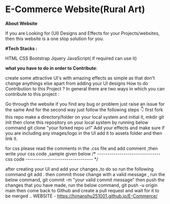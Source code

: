 # E-Commerce Website(Rural Art)
**About Website**

If you are Looking for (UI) Designs and Effects for your Projects/websites, then this website is a one stop solution for you. 

**#Tech Stacks :**

HTML
CSS
Bootstrap
Jquery
JavaScript( if required can use it)

**what you have to do in order to Contribute**:

create some attractive UI's with amazing effects as simple as that
don't change anythings else apart from adding your UI designs
How to do Contribution to this Project ?
In general there are two ways in which you can contribute to this project :

Go through the website if you find any bug or problem just raise an issue for the same
And for the second way just follow the following steps 👇
first fork this repo
make a directory/folder on your local system and initial it,
mkdir <your directory name>
git init
then clone this repository on your local system by running below command
git clone "your forked repo url"
Add your effects and make sure if you are including any images/logo in the UI add it to assets folder and then link it.

for css please read the comments in the .css file and add comment ,then write your css code ,sample given below
/* -------------------------------  css code --------------------------------- */

after creating your UI and add your changes ,to do so run the following command
git add .
then commit those change with a valid message , run the below command,
git commit -m "your valid commit message"
then push the changes that you have made, run the below command,
git push -u origin main
then come back to Github and create a pull request and wait for it to be merged ..
WEBSITE - https://himanshu251001.github.io/E-Commerce/

